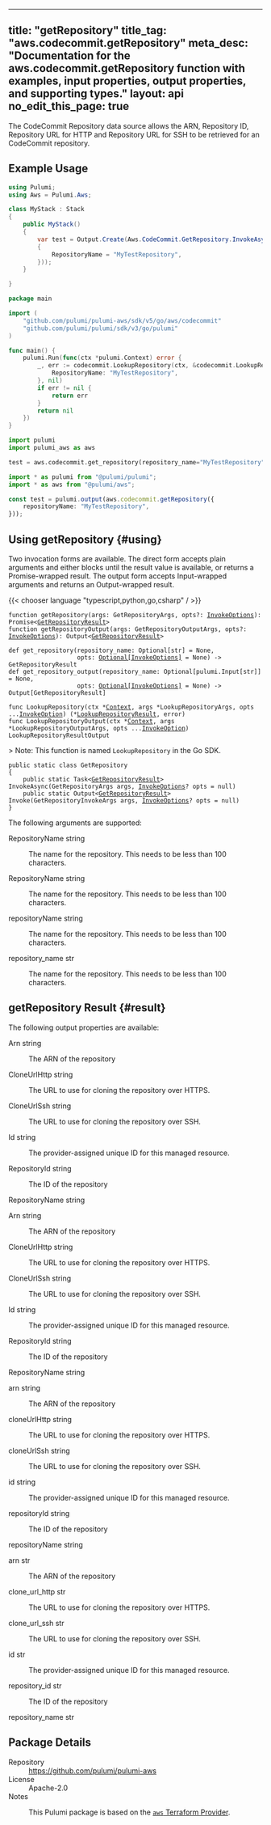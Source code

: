 
---
title: "getRepository"
title_tag: "aws.codecommit.getRepository"
meta_desc: "Documentation for the aws.codecommit.getRepository function with examples, input properties, output properties, and supporting types."
layout: api
no_edit_this_page: true
---



<!-- WARNING: this file was generated by Pulumi Docs Generator. -->
<!-- Do not edit by hand unless you're certain you know what you are doing! -->

The CodeCommit Repository data source allows the ARN, Repository ID, Repository URL for HTTP and Repository URL for SSH to be retrieved for an CodeCommit repository.


<div><pulumi-examples>

## Example Usage

<div><pulumi-chooser type="language" options="typescript,python,go,csharp"></pulumi-chooser></div>





<div>
<pulumi-choosable type="language" values="csharp">

```csharp
using Pulumi;
using Aws = Pulumi.Aws;

class MyStack : Stack
{
    public MyStack()
    {
        var test = Output.Create(Aws.CodeCommit.GetRepository.InvokeAsync(new Aws.CodeCommit.GetRepositoryArgs
        {
            RepositoryName = "MyTestRepository",
        }));
    }

}
```


</pulumi-choosable>
</div>


<div>
<pulumi-choosable type="language" values="go">

```go
package main

import (
	"github.com/pulumi/pulumi-aws/sdk/v5/go/aws/codecommit"
	"github.com/pulumi/pulumi/sdk/v3/go/pulumi"
)

func main() {
	pulumi.Run(func(ctx *pulumi.Context) error {
		_, err := codecommit.LookupRepository(ctx, &codecommit.LookupRepositoryArgs{
			RepositoryName: "MyTestRepository",
		}, nil)
		if err != nil {
			return err
		}
		return nil
	})
}
```


</pulumi-choosable>
</div>


<div>
<pulumi-choosable type="language" values="python">

```python
import pulumi
import pulumi_aws as aws

test = aws.codecommit.get_repository(repository_name="MyTestRepository")
```


</pulumi-choosable>
</div>


<div>
<pulumi-choosable type="language" values="typescript">


```typescript
import * as pulumi from "@pulumi/pulumi";
import * as aws from "@pulumi/aws";

const test = pulumi.output(aws.codecommit.getRepository({
    repositoryName: "MyTestRepository",
}));
```


</pulumi-choosable>
</div>





</pulumi-examples></div>




## Using getRepository {#using}

Two invocation forms are available. The direct form accepts plain
arguments and either blocks until the result value is available, or
returns a Promise-wrapped result. The output form accepts
Input-wrapped arguments and returns an Output-wrapped result.

{{< chooser language "typescript,python,go,csharp" / >}}


<div>
<pulumi-choosable type="language" values="javascript,typescript">
<div class="highlight"
><pre class="chroma"><code class="language-typescript" data-lang="typescript"
><span class="k">function </span>getRepository<span class="p">(</span><span class="nx">args</span><span class="p">:</span> <span class="nx">GetRepositoryArgs</span><span class="p">,</span> <span class="nx">opts</span><span class="p">?:</span> <span class="nx"><a href="/docs/reference/pkg/nodejs/pulumi/pulumi/#InvokeOptions">InvokeOptions</a></span><span class="p">): Promise&lt;<span class="nx"><a href="#result">GetRepositoryResult</a></span>></span
><span class="k">
function </span>getRepositoryOutput<span class="p">(</span><span class="nx">args</span><span class="p">:</span> <span class="nx">GetRepositoryOutputArgs</span><span class="p">,</span> <span class="nx">opts</span><span class="p">?:</span> <span class="nx"><a href="/docs/reference/pkg/nodejs/pulumi/pulumi/#InvokeOptions">InvokeOptions</a></span><span class="p">): Output&lt;<span class="nx"><a href="#result">GetRepositoryResult</a></span>></span
></code></pre></div>
</pulumi-choosable>
</div>


<div>
<pulumi-choosable type="language" values="python">
<div class="highlight"><pre class="chroma"><code class="language-python" data-lang="python"
><span class="k">def </span>get_repository<span class="p">(</span><span class="nx">repository_name</span><span class="p">:</span> <span class="nx">Optional[str]</span> = None<span class="p">,</span>
                   <span class="nx">opts</span><span class="p">:</span> <span class="nx"><a href="/docs/reference/pkg/python/pulumi/#pulumi.InvokeOptions">Optional[InvokeOptions]</a></span> = None<span class="p">) -&gt;</span> <span>GetRepositoryResult</span
><span class="k">
def </span>get_repository_output<span class="p">(</span><span class="nx">repository_name</span><span class="p">:</span> <span class="nx">Optional[pulumi.Input[str]]</span> = None<span class="p">,</span>
                   <span class="nx">opts</span><span class="p">:</span> <span class="nx"><a href="/docs/reference/pkg/python/pulumi/#pulumi.InvokeOptions">Optional[InvokeOptions]</a></span> = None<span class="p">) -&gt;</span> <span>Output[GetRepositoryResult]</span
></code></pre></div>
</pulumi-choosable>
</div>


<div>
<pulumi-choosable type="language" values="go">
<div class="highlight"><pre class="chroma"><code class="language-go" data-lang="go"
><span class="k">func </span>LookupRepository<span class="p">(</span><span class="nx">ctx</span><span class="p"> *</span><span class="nx"><a href="https://pkg.go.dev/github.com/pulumi/pulumi/sdk/v3/go/pulumi?tab=doc#Context">Context</a></span><span class="p">,</span> <span class="nx">args</span><span class="p"> *</span><span class="nx">LookupRepositoryArgs</span><span class="p">,</span> <span class="nx">opts</span><span class="p"> ...</span><span class="nx"><a href="https://pkg.go.dev/github.com/pulumi/pulumi/sdk/v3/go/pulumi?tab=doc#InvokeOption">InvokeOption</a></span><span class="p">) (*<span class="nx"><a href="#result">LookupRepositoryResult</a></span>, error)</span
><span class="k">
func </span>LookupRepositoryOutput<span class="p">(</span><span class="nx">ctx</span><span class="p"> *</span><span class="nx"><a href="https://pkg.go.dev/github.com/pulumi/pulumi/sdk/v3/go/pulumi?tab=doc#Context">Context</a></span><span class="p">,</span> <span class="nx">args</span><span class="p"> *</span><span class="nx">LookupRepositoryOutputArgs</span><span class="p">,</span> <span class="nx">opts</span><span class="p"> ...</span><span class="nx"><a href="https://pkg.go.dev/github.com/pulumi/pulumi/sdk/v3/go/pulumi?tab=doc#InvokeOption">InvokeOption</a></span><span class="p">) LookupRepositoryResultOutput</span
></code></pre></div>

&gt; Note: This function is named `LookupRepository` in the Go SDK.

</pulumi-choosable>
</div>


<div>
<pulumi-choosable type="language" values="csharp">
<div class="highlight"><pre class="chroma"><code class="language-csharp" data-lang="csharp"><span class="k">public static class </span><span class="nx">GetRepository </span><span class="p">
{</span><span class="k">
    public static </span>Task&lt;<span class="nx"><a href="#result">GetRepositoryResult</a></span>> <span class="p">InvokeAsync(</span><span class="nx">GetRepositoryArgs</span><span class="p"> </span><span class="nx">args<span class="p">,</span> <span class="nx"><a href="/docs/reference/pkg/dotnet/Pulumi/Pulumi.InvokeOptions.html">InvokeOptions</a></span><span class="p">? </span><span class="nx">opts = null<span class="p">)</span><span class="k">
    public static </span>Output&lt;<span class="nx"><a href="#result">GetRepositoryResult</a></span>> <span class="p">Invoke(</span><span class="nx">GetRepositoryInvokeArgs</span><span class="p"> </span><span class="nx">args<span class="p">,</span> <span class="nx"><a href="/docs/reference/pkg/dotnet/Pulumi/Pulumi.InvokeOptions.html">InvokeOptions</a></span><span class="p">? </span><span class="nx">opts = null<span class="p">)</span><span class="p">
}</span></code></pre></div>
</pulumi-choosable>
</div>



The following arguments are supported:


<div>
<pulumi-choosable type="language" values="csharp">
<dl class="resources-properties"><dt class="property-required"
            title="Required">
        <span id="repositoryname_csharp">
<a data-swiftype-name="resource-property" data-swiftype-type="text" href="#repositoryname_csharp" style="color: inherit; text-decoration: inherit;">Repository<wbr>Name</a>
</span>
        <span class="property-indicator"></span>
        <span class="property-type">string</span>
    </dt>
    <dd><p>The name for the repository. This needs to be less than 100 characters.</p>
</dd></dl>
</pulumi-choosable>
</div>

<div>
<pulumi-choosable type="language" values="go">
<dl class="resources-properties"><dt class="property-required"
            title="Required">
        <span id="repositoryname_go">
<a data-swiftype-name="resource-property" data-swiftype-type="text" href="#repositoryname_go" style="color: inherit; text-decoration: inherit;">Repository<wbr>Name</a>
</span>
        <span class="property-indicator"></span>
        <span class="property-type">string</span>
    </dt>
    <dd><p>The name for the repository. This needs to be less than 100 characters.</p>
</dd></dl>
</pulumi-choosable>
</div>

<div>
<pulumi-choosable type="language" values="nodejs">
<dl class="resources-properties"><dt class="property-required"
            title="Required">
        <span id="repositoryname_nodejs">
<a data-swiftype-name="resource-property" data-swiftype-type="text" href="#repositoryname_nodejs" style="color: inherit; text-decoration: inherit;">repository<wbr>Name</a>
</span>
        <span class="property-indicator"></span>
        <span class="property-type">string</span>
    </dt>
    <dd><p>The name for the repository. This needs to be less than 100 characters.</p>
</dd></dl>
</pulumi-choosable>
</div>

<div>
<pulumi-choosable type="language" values="python">
<dl class="resources-properties"><dt class="property-required"
            title="Required">
        <span id="repository_name_python">
<a data-swiftype-name="resource-property" data-swiftype-type="text" href="#repository_name_python" style="color: inherit; text-decoration: inherit;">repository_<wbr>name</a>
</span>
        <span class="property-indicator"></span>
        <span class="property-type">str</span>
    </dt>
    <dd><p>The name for the repository. This needs to be less than 100 characters.</p>
</dd></dl>
</pulumi-choosable>
</div>




## getRepository Result {#result}

The following output properties are available:



<div>
<pulumi-choosable type="language" values="csharp">
<dl class="resources-properties"><dt class="property-"
            title="">
        <span id="arn_csharp">
<a data-swiftype-name="resource-property" data-swiftype-type="text" href="#arn_csharp" style="color: inherit; text-decoration: inherit;">Arn</a>
</span>
        <span class="property-indicator"></span>
        <span class="property-type">string</span>
    </dt>
    <dd><p>The ARN of the repository</p>
</dd><dt class="property-"
            title="">
        <span id="cloneurlhttp_csharp">
<a data-swiftype-name="resource-property" data-swiftype-type="text" href="#cloneurlhttp_csharp" style="color: inherit; text-decoration: inherit;">Clone<wbr>Url<wbr>Http</a>
</span>
        <span class="property-indicator"></span>
        <span class="property-type">string</span>
    </dt>
    <dd><p>The URL to use for cloning the repository over HTTPS.</p>
</dd><dt class="property-"
            title="">
        <span id="cloneurlssh_csharp">
<a data-swiftype-name="resource-property" data-swiftype-type="text" href="#cloneurlssh_csharp" style="color: inherit; text-decoration: inherit;">Clone<wbr>Url<wbr>Ssh</a>
</span>
        <span class="property-indicator"></span>
        <span class="property-type">string</span>
    </dt>
    <dd><p>The URL to use for cloning the repository over SSH.</p>
</dd><dt class="property-"
            title="">
        <span id="id_csharp">
<a data-swiftype-name="resource-property" data-swiftype-type="text" href="#id_csharp" style="color: inherit; text-decoration: inherit;">Id</a>
</span>
        <span class="property-indicator"></span>
        <span class="property-type">string</span>
    </dt>
    <dd><p>The provider-assigned unique ID for this managed resource.</p>
</dd><dt class="property-"
            title="">
        <span id="repositoryid_csharp">
<a data-swiftype-name="resource-property" data-swiftype-type="text" href="#repositoryid_csharp" style="color: inherit; text-decoration: inherit;">Repository<wbr>Id</a>
</span>
        <span class="property-indicator"></span>
        <span class="property-type">string</span>
    </dt>
    <dd><p>The ID of the repository</p>
</dd><dt class="property-"
            title="">
        <span id="repositoryname_csharp">
<a data-swiftype-name="resource-property" data-swiftype-type="text" href="#repositoryname_csharp" style="color: inherit; text-decoration: inherit;">Repository<wbr>Name</a>
</span>
        <span class="property-indicator"></span>
        <span class="property-type">string</span>
    </dt>
    <dd></dd></dl>
</pulumi-choosable>
</div>

<div>
<pulumi-choosable type="language" values="go">
<dl class="resources-properties"><dt class="property-"
            title="">
        <span id="arn_go">
<a data-swiftype-name="resource-property" data-swiftype-type="text" href="#arn_go" style="color: inherit; text-decoration: inherit;">Arn</a>
</span>
        <span class="property-indicator"></span>
        <span class="property-type">string</span>
    </dt>
    <dd><p>The ARN of the repository</p>
</dd><dt class="property-"
            title="">
        <span id="cloneurlhttp_go">
<a data-swiftype-name="resource-property" data-swiftype-type="text" href="#cloneurlhttp_go" style="color: inherit; text-decoration: inherit;">Clone<wbr>Url<wbr>Http</a>
</span>
        <span class="property-indicator"></span>
        <span class="property-type">string</span>
    </dt>
    <dd><p>The URL to use for cloning the repository over HTTPS.</p>
</dd><dt class="property-"
            title="">
        <span id="cloneurlssh_go">
<a data-swiftype-name="resource-property" data-swiftype-type="text" href="#cloneurlssh_go" style="color: inherit; text-decoration: inherit;">Clone<wbr>Url<wbr>Ssh</a>
</span>
        <span class="property-indicator"></span>
        <span class="property-type">string</span>
    </dt>
    <dd><p>The URL to use for cloning the repository over SSH.</p>
</dd><dt class="property-"
            title="">
        <span id="id_go">
<a data-swiftype-name="resource-property" data-swiftype-type="text" href="#id_go" style="color: inherit; text-decoration: inherit;">Id</a>
</span>
        <span class="property-indicator"></span>
        <span class="property-type">string</span>
    </dt>
    <dd><p>The provider-assigned unique ID for this managed resource.</p>
</dd><dt class="property-"
            title="">
        <span id="repositoryid_go">
<a data-swiftype-name="resource-property" data-swiftype-type="text" href="#repositoryid_go" style="color: inherit; text-decoration: inherit;">Repository<wbr>Id</a>
</span>
        <span class="property-indicator"></span>
        <span class="property-type">string</span>
    </dt>
    <dd><p>The ID of the repository</p>
</dd><dt class="property-"
            title="">
        <span id="repositoryname_go">
<a data-swiftype-name="resource-property" data-swiftype-type="text" href="#repositoryname_go" style="color: inherit; text-decoration: inherit;">Repository<wbr>Name</a>
</span>
        <span class="property-indicator"></span>
        <span class="property-type">string</span>
    </dt>
    <dd></dd></dl>
</pulumi-choosable>
</div>

<div>
<pulumi-choosable type="language" values="nodejs">
<dl class="resources-properties"><dt class="property-"
            title="">
        <span id="arn_nodejs">
<a data-swiftype-name="resource-property" data-swiftype-type="text" href="#arn_nodejs" style="color: inherit; text-decoration: inherit;">arn</a>
</span>
        <span class="property-indicator"></span>
        <span class="property-type">string</span>
    </dt>
    <dd><p>The ARN of the repository</p>
</dd><dt class="property-"
            title="">
        <span id="cloneurlhttp_nodejs">
<a data-swiftype-name="resource-property" data-swiftype-type="text" href="#cloneurlhttp_nodejs" style="color: inherit; text-decoration: inherit;">clone<wbr>Url<wbr>Http</a>
</span>
        <span class="property-indicator"></span>
        <span class="property-type">string</span>
    </dt>
    <dd><p>The URL to use for cloning the repository over HTTPS.</p>
</dd><dt class="property-"
            title="">
        <span id="cloneurlssh_nodejs">
<a data-swiftype-name="resource-property" data-swiftype-type="text" href="#cloneurlssh_nodejs" style="color: inherit; text-decoration: inherit;">clone<wbr>Url<wbr>Ssh</a>
</span>
        <span class="property-indicator"></span>
        <span class="property-type">string</span>
    </dt>
    <dd><p>The URL to use for cloning the repository over SSH.</p>
</dd><dt class="property-"
            title="">
        <span id="id_nodejs">
<a data-swiftype-name="resource-property" data-swiftype-type="text" href="#id_nodejs" style="color: inherit; text-decoration: inherit;">id</a>
</span>
        <span class="property-indicator"></span>
        <span class="property-type">string</span>
    </dt>
    <dd><p>The provider-assigned unique ID for this managed resource.</p>
</dd><dt class="property-"
            title="">
        <span id="repositoryid_nodejs">
<a data-swiftype-name="resource-property" data-swiftype-type="text" href="#repositoryid_nodejs" style="color: inherit; text-decoration: inherit;">repository<wbr>Id</a>
</span>
        <span class="property-indicator"></span>
        <span class="property-type">string</span>
    </dt>
    <dd><p>The ID of the repository</p>
</dd><dt class="property-"
            title="">
        <span id="repositoryname_nodejs">
<a data-swiftype-name="resource-property" data-swiftype-type="text" href="#repositoryname_nodejs" style="color: inherit; text-decoration: inherit;">repository<wbr>Name</a>
</span>
        <span class="property-indicator"></span>
        <span class="property-type">string</span>
    </dt>
    <dd></dd></dl>
</pulumi-choosable>
</div>

<div>
<pulumi-choosable type="language" values="python">
<dl class="resources-properties"><dt class="property-"
            title="">
        <span id="arn_python">
<a data-swiftype-name="resource-property" data-swiftype-type="text" href="#arn_python" style="color: inherit; text-decoration: inherit;">arn</a>
</span>
        <span class="property-indicator"></span>
        <span class="property-type">str</span>
    </dt>
    <dd><p>The ARN of the repository</p>
</dd><dt class="property-"
            title="">
        <span id="clone_url_http_python">
<a data-swiftype-name="resource-property" data-swiftype-type="text" href="#clone_url_http_python" style="color: inherit; text-decoration: inherit;">clone_<wbr>url_<wbr>http</a>
</span>
        <span class="property-indicator"></span>
        <span class="property-type">str</span>
    </dt>
    <dd><p>The URL to use for cloning the repository over HTTPS.</p>
</dd><dt class="property-"
            title="">
        <span id="clone_url_ssh_python">
<a data-swiftype-name="resource-property" data-swiftype-type="text" href="#clone_url_ssh_python" style="color: inherit; text-decoration: inherit;">clone_<wbr>url_<wbr>ssh</a>
</span>
        <span class="property-indicator"></span>
        <span class="property-type">str</span>
    </dt>
    <dd><p>The URL to use for cloning the repository over SSH.</p>
</dd><dt class="property-"
            title="">
        <span id="id_python">
<a data-swiftype-name="resource-property" data-swiftype-type="text" href="#id_python" style="color: inherit; text-decoration: inherit;">id</a>
</span>
        <span class="property-indicator"></span>
        <span class="property-type">str</span>
    </dt>
    <dd><p>The provider-assigned unique ID for this managed resource.</p>
</dd><dt class="property-"
            title="">
        <span id="repository_id_python">
<a data-swiftype-name="resource-property" data-swiftype-type="text" href="#repository_id_python" style="color: inherit; text-decoration: inherit;">repository_<wbr>id</a>
</span>
        <span class="property-indicator"></span>
        <span class="property-type">str</span>
    </dt>
    <dd><p>The ID of the repository</p>
</dd><dt class="property-"
            title="">
        <span id="repository_name_python">
<a data-swiftype-name="resource-property" data-swiftype-type="text" href="#repository_name_python" style="color: inherit; text-decoration: inherit;">repository_<wbr>name</a>
</span>
        <span class="property-indicator"></span>
        <span class="property-type">str</span>
    </dt>
    <dd></dd></dl>
</pulumi-choosable>
</div>





<h2 id="package-details">Package Details</h2>
<dl class="package-details">
	<dt>Repository</dt>
	<dd><a href="https://github.com/pulumi/pulumi-aws">https://github.com/pulumi/pulumi-aws</a></dd>
	<dt>License</dt>
	<dd>Apache-2.0</dd>
	<dt>Notes</dt>
	<dd><p>This Pulumi package is based on the <a href="https://github.com/hashicorp/terraform-provider-aws"><code>aws</code> Terraform Provider</a>.</p>
</dd>
</dl>

